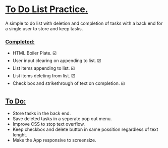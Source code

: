 <h1><ins>To Do List Practice.</ins></h1>

<p> A simple to do list with deletion and completion of tasks with a back end for a single user to store and keep tasks. </p>

<h3><ins>Completed:</ins></h3>
<ul>
  <li>HTML Boiler Plate. ☑️</li>
  <li>User input clearing on appending to list. ☑️</li>
  <li>List items appending to list. ☑️</li>
  <li>List items deleting from list. ☑️</li>
  <li>Check box and strikethrough of text on completion. ☑️</li> 
</ul>

<h2><ins>To Do:</ins></h2>
<ul> 
<li>Store tasks in the back end.</li>
<li>Save deleted tasks in a seperate pop out menu.</li>
<li>Improve CSS to stop text overflow.</li>
<li> Keep checkbox and delete button in same possition regardless of text lenght. </li>
  <li> Make the App responsive to screensize. </li>
</ul>
